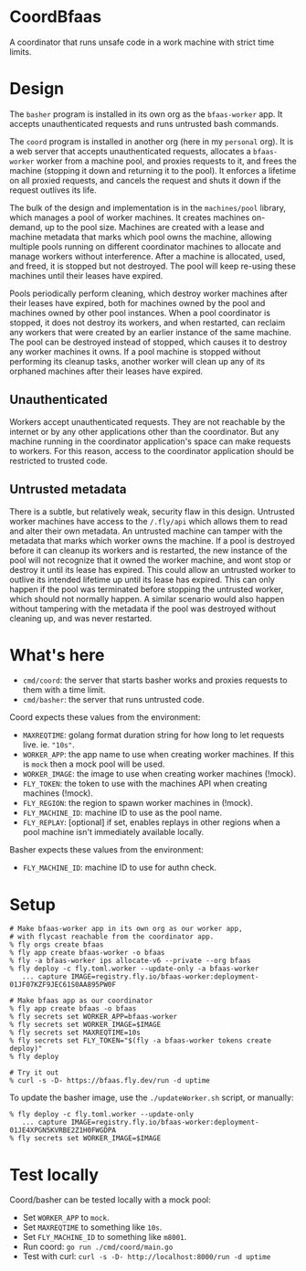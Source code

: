 # CoordBfaas

A coordinator that runs unsafe code in a work machine with strict time limits.

# Design

The `basher` program is installed in its own org as the `bfaas-worker` app. It accepts
unauthenticated requests and runs untrusted bash commands.

The `coord` program is installed in another org (here in my `personal` org). It is a web server
that accepts unauthenticated requests, allocates a `bfaas-worker` worker from a machine pool, and
proxies requests to it, and frees the machine (stopping it down and returning it to the pool).
It enforces a lifetime on all proxied requests, and cancels the request and shuts it down if
the request outlives its life.

The bulk of the design and implementation is in the `machines/pool` library, which manages
a pool of worker machines. It creates machines on-demand, up to the pool size. Machines are
created with a lease and machine metadata that marks which pool owns the machine, allowing
multiple pools running on different coordinator machines to allocate and manage workers
without interference. After a machine is allocated, used, and freed, it is stopped but not
destroyed. The pool will keep re-using these machines until their leases have expired.

Pools periodically perform cleaning, which destroy worker machines after their leases have
expired, both for machines owned by the pool and machines owned by other pool instances.
When a pool coordinator is stopped, it does not destroy its workers, and when restarted, can
reclaim any workers that were created by an earlier instance of the same machine.
The pool can be destroyed instead of stopped, which causes it to destroy any worker machines it owns.
If a pool machine is stopped without performing its cleanup tasks, another worker will clean up any of its
orphaned machines after their leases have expired.

## Unauthenticated

Workers accept unauthenticated requests. They are not reachable by the internet or by any other
applications other than the coordinator. But any machine running in the coordinator application's
space can make requests to workers. For this reason, access to the coordinator application should
be restricted to trusted code.

## Untrusted metadata

There is a subtle, but relatively weak, security flaw in this design. Untrusted worker machines
have access to the `/.fly/api` which allows them to read and alter their own metadata.
An untrusted machine can tamper with the metadata that marks which worker owns the machine.
If a pool is destroyed before it can cleanup its workers and is restarted, the new instance
of the pool will not recognize that it owned the worker machine, and wont stop or destroy
it until its lease has expired. This could allow an untrusted worker to outlive its intended
lifetime up until its lease has expired. This can only happen if the pool was terminated before
stopping the untrusted worker, which should not normally happen. A similar scenario would also
happen without tampering with the metadata if the pool was destroyed without cleaning up, and
was never restarted.

# What's here

- `cmd/coord`: the server that starts basher works and proxies requests to them with a time limit.
- `cmd/basher`: the server that runs untrusted code.

Coord expects these values from the environment:

* `MAXREQTIME`: golang format duration string for how long to let requests live. ie. `"10s"`.
* `WORKER_APP`: the app name to use when creating worker machines. If this is `mock` then a mock pool will be used.
* `WORKER_IMAGE`: the image to use when creating worker machines (!mock).
* `FLY_TOKEN`: the token to use with the machines API when creating machines (!mock).
* `FLY_REGION`: the region to spawn worker machines in (!mock).
* `FLY_MACHINE_ID`: machine ID to use as the pool name.
* `FLY_REPLAY`: [optional] if set, enables replays in other regions when a pool machine isn't immediately available locally.

Basher expects these values from the environment:

* `FLY_MACHINE_ID`: machine ID to use for authn check.

# Setup

```
# Make bfaas-worker app in its own org as our worker app,
# with flycast reachable from the coordinator app.
% fly orgs create bfaas
% fly app create bfaas-worker -o bfaas
% fly -a bfaas-worker ips allocate-v6 --private --org bfaas
% fly deploy -c fly.toml.worker --update-only -a bfaas-worker
   ... capture IMAGE=registry.fly.io/bfaas-worker:deployment-01JF07KZF9JEC61S0AA895PW0F

# Make bfaas app as our coordinator
% fly app create bfaas -o bfaas
% fly secrets set WORKER_APP=bfaas-worker
% fly secrets set WORKER_IMAGE=$IMAGE
% fly secrets set MAXREQTIME=10s
% fly secrets set FLY_TOKEN="$(fly -a bfaas-worker tokens create deploy)"
% fly deploy

# Try it out
% curl -s -D- https://bfaas.fly.dev/run -d uptime
```

To update the basher image, use the `./updateWorker.sh` script, or manually:
```
% fly deploy -c fly.toml.worker --update-only
   ... capture IMAGE=registry.fly.io/bfaas-worker:deployment-01JE4XPGN5KVRBE2Z1H0FWGDPA
% fly secrets set WORKER_IMAGE=$IMAGE
```

# Test locally

Coord/basher can be tested locally with a mock pool:

* Set `WORKER_APP` to `mock`.
* Set `MAXREQTIME` to something like `10s`.
* Set `FLY_MACHINE_ID` to something like `m8001`.
* Run coord: `go run ./cmd/coord/main.go`
* Test with curl: `curl -s -D- http://localhost:8000/run -d uptime`

